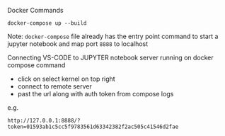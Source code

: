 Docker Commands

 `docker-compose up --build`

Note: `docker-compose` file already has the entry point command to start a jupyter notebook and map port `8888` to localhost

Connecting VS-CODE to JUPYTER notebook server running on docker compose command

* click on select kernel on top right
* connect to remote server
* past the url along with auth token from compose logs

e.g.

`http://127.0.0.1:8888/?token=01593ab1c5cc5f9783561d63342382f2ac505c41546d2fae`

